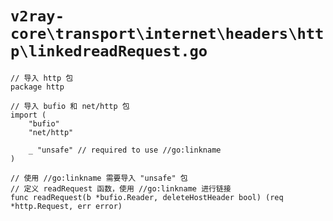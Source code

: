 # `v2ray-core\transport\internet\headers\http\linkedreadRequest.go`

```
// 导入 http 包
package http

// 导入 bufio 和 net/http 包
import (
    "bufio"
    "net/http"

    _ "unsafe" // required to use //go:linkname
)

// 使用 //go:linkname 需要导入 "unsafe" 包
// 定义 readRequest 函数，使用 //go:linkname 进行链接
func readRequest(b *bufio.Reader, deleteHostHeader bool) (req *http.Request, err error)
```
